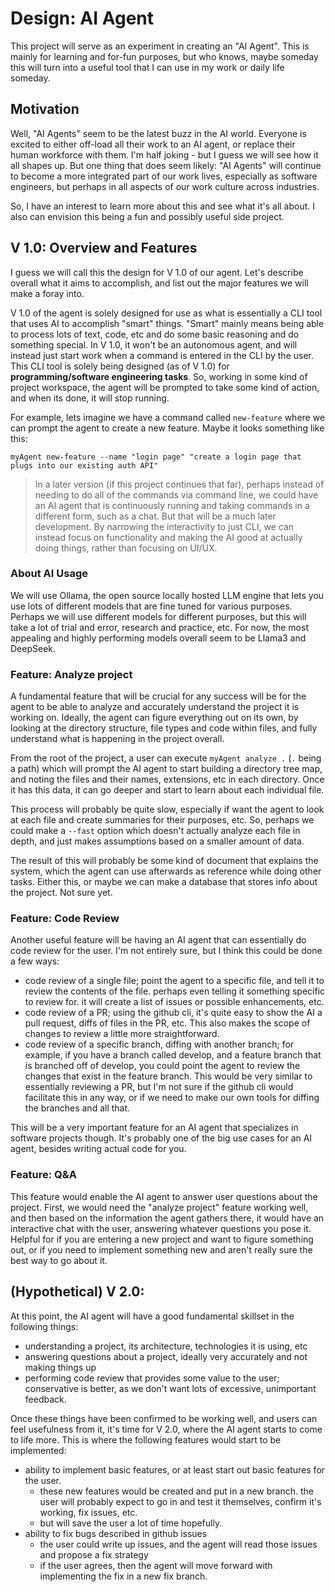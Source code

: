 # Design: AI Agent

This project will serve as an experiment in creating an "AI Agent". This is mainly for learning and for-fun purposes, but who knows, maybe someday this will turn into a useful tool that I can use in my work or daily life someday.

## Motivation

Well, "AI Agents" seem to be the latest buzz in the AI world. Everyone is excited to either off-load all their work to an AI agent, or replace their human workforce with them. I'm half joking - but I guess we will see how it all shapes up. But one thing that does seem likely: "AI Agents" will continue to become a more integrated part of our work lives, especially as software engineers, but perhaps in all aspects of our work culture across industries.

So, I have an interest to learn more about this and see what it's all about. I also can envision this being a fun and possibly useful side project.

## V 1.0: Overview and Features

I guess we will call this the design for V 1.0 of our agent. Let's describe overall what it aims to accomplish, and list out the major features we will make a foray into.

V 1.0 of the agent is solely designed for use as what is essentially a CLI tool that uses AI to accomplish "smart" things. "Smart" mainly means being able to process lots of text, code, etc and do some basic reasoning and do something special. In V 1.0, it won't be an autonomous agent, and will instead just start work when a command is entered in the CLI by the user. This CLI tool is solely being designed (as of V 1.0) for **programming/software engineering tasks**. So, working in some kind of project workspace, the agent will be prompted to take some kind of action, and when its done, it will stop running.

For example, lets imagine we have a command called `new-feature` where we can prompt the agent to create a new feature. Maybe it looks something like this:

```
myAgent new-feature --name "login page" "create a login page that plugs into our existing auth API"
```

> In a later version (if this project continues that far), perhaps instead of needing to do all of the commands via command line, we could have an AI agent that is continuously running and taking commands in a different form, such as a chat. But that will be a much later development. By narrowing the interactivity to just CLI, we can instead focus on functionality and making the AI good at actually doing things, rather than focusing on UI/UX.

### About AI Usage

We will use Ollama, the open source locally hosted LLM engine that lets you use lots of different models that are fine tuned for various purposes. Perhaps we will use different models for different purposes, but this will take a lot of trial and error, research and practice, etc. For now, the most appealing and highly performing models overall seem to be Llama3 and DeepSeek.

### Feature: Analyze project

A fundamental feature that will be crucial for any success will be for the agent to be able to analyze and accurately understand the project it is working on. Ideally, the agent can figure everything out on its own, by looking at the directory structure, file types and code within files, and fully understand what is happening in the project overall.

From the root of the project, a user can execute `myAgent analyze .` (`.` being a path) which will prompt the AI agent to start building a directory tree map, and noting the files and their names, extensions, etc in each directory. Once it has this data, it can go deeper and start to learn about each individual file.

This process will probably be quite slow, especially if want the agent to look at each file and create summaries for their purposes, etc. So, perhaps we could make a `--fast` option which doesn't actually analyze each file in depth, and just makes assumptions based on a smaller amount of data.

The result of this will probably be some kind of document that explains the system, which the agent can use afterwards as reference while doing other tasks.
Either this, or maybe we can make a database that stores info about the project. Not sure yet.

### Feature: Code Review

Another useful feature will be having an AI agent that can essentially do code review for the user. I'm not entirely sure, but I think this could be done a few ways:

- code review of a single file; point the agent to a specific file, and tell it to review the contents of the file. perhaps even telling it something specific to review for. it will create a list of issues or possible enhancements, etc.
- code review of a PR; using the github cli, it's quite easy to show the AI a pull request, diffs of files in the PR, etc. This also makes the scope of changes to review a little more straightforward.
- code review of a specific branch, diffing with another branch; for example, if you have a branch called develop, and a feature branch that is branched off of develop, you could point the agent to review the changes that exist in the feature branch. This would be very similar to essentially reviewing a PR, but I'm not sure if the github cli would facilitate this in any way, or if we need to make our own tools for diffing the branches and all that.

This will be a very important feature for an AI agent that specializes in software projects though. It's probably one of the big use cases for an AI agent, besides writing actual code for you.

### Feature: Q&A

This feature would enable the AI agent to answer user questions about the project. First, we would need the "analyze project" feature working well, and then based on the information the agent gathers there, it would have an interactive chat with the user, answering whatever questions you pose it. Helpful for if you are entering a new project and want to figure something out, or if you need to implement something new and aren't really sure the best way to go about it.

## (Hypothetical) V 2.0:

At this point, the AI agent will have a good fundamental skillset in the following things:

- understanding a project, its architecture, technologies it is using, etc
- answering questions about a project, ideally very accurately and not making things up
- performing code review that provides some value to the user; conservative is better, as we don't want lots of excessive, unimportant feedback.

Once these things have been confirmed to be working well, and users can feel usefulness from it, it's time for V 2.0, where the AI agent starts to come to life more.
This is where the following features would start to be implemented:

- ability to implement basic features, or at least start out basic features for the user.
  - these new features would be created and put in a new branch. the user will probably expect to go in and test it themselves, confirm it's working, fix issues, etc.
  - but will save the user a lot of time hopefully.
- ability to fix bugs described in github issues
  - the user could write up issues, and the agent will read those issues and propose a fix strategy
  - if the user agrees, then the agent will move forward with implementing the fix in a new fix branch.
